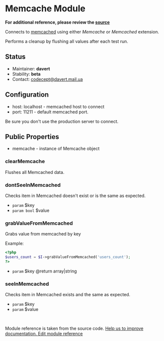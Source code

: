 # Memcache Module

**For additional reference, please review the [source](https://github.com/Codeception/Codeception/tree/2.1/src/Codeception/Module/Memcache.php)**


Connects to [memcached](http://www.memcached.org/) using either _Memcache_ or _Memcached_ extension.

Performs a cleanup by flushing all values after each test run.

## Status

* Maintainer: **davert**
* Stability: **beta**
* Contact: codecept@davert.mail.ua

## Configuration

* host: localhost - memcached host to connect
* port: 11211 - default memcached port.

Be sure you don't use the production server to connect.

## Public Properties

* memcache - instance of Memcache object



### clearMemcache
 
Flushes all Memcached data.


### dontSeeInMemcached
 
Checks item in Memcached doesn't exist or is the same as expected.

 * `param` $key
 * `param bool` $value


### grabValueFromMemcached
 
Grabs value from memcached by key

Example:

``` php
<?php
$users_count = $I->grabValueFromMemcached('users_count');
?>
```

 * `param` $key
@return array|string


### seeInMemcached
 
Checks item in Memcached exists and the same as expected.

 * `param` $key
 * `param` $value

<p>&nbsp;</p><div class="alert alert-warning">Module reference is taken from the source code. <a href="https://github.com/Codeception/Codeception/tree/2.1/src/Codeception/Module/Memcache.php">Help us to improve documentation. Edit module reference</a></div>
